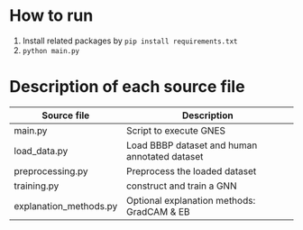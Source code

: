 # How to run

1. Install related packages by `pip install requirements.txt`
2. `python main.py`

# Description of each source file
| Source file | Description |
| --- | ----------- |
| main.py | Script to execute GNES |
| load_data.py | Load BBBP dataset and human annotated dataset |
| preprocessing.py | Preprocess the loaded dataset |
| training.py | construct and train a GNN |
| explanation_methods.py | Optional explanation methods: GradCAM & EB |
